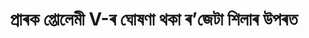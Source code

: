 ---
layout: quote
permalink: /as/
langtag: as
type: modern
script: Beng
langName: অসমীয়া
englishLangName: Assamese
title:  প্রাৰক প্তোলেমী V-ৰ ঘোষণা থকা ৰ’জেটা শিলাৰ উপৰত
quote: এই ঘোষনাৰ প্ৰতিলিপি হাইৰ’গ্লিফ, ডিম’টিক আৰু গ্ৰীক অক্ষৰত কেতি কৰি, প্ৰথম, দ্বিতীয় আৰু তৃতীয়া শ্ৰেণীৰ দেৱালয়ত অনি প্তোলেমী মহাপুৰুষৰ প্ৰতিমাচাৰ ইষারত রাখিও হ’ব।
reference: ৰ’জেটা শিলাৰ উপৰত থকা প্রাৰক প্তোলেমী V-ৰ ঘোষণা, 196 খ্রীষ্টপূৰ্ব, ব্ৰিটিছ যাদুঘৰ।
imageAlt: প্তোলেমী V-ৰ চেহেৰাৰ চিকিহ্ত দেউল
selectAriaLabel: ভাষা নিৰ্বাচন কৰক
buttonRandom: একেচুৰি
direction: ltr
---